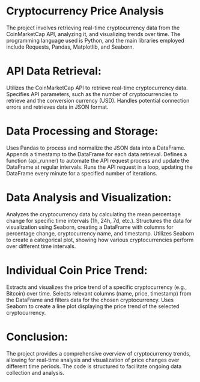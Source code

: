 # Cryptocurrency Price Analysis
The project involves retrieving real-time cryptocurrency data from the CoinMarketCap API, analyzing it, and visualizing trends over time. The programming language used is Python, and the main libraries employed include Requests, Pandas, Matplotlib, and Seaborn.

# API Data Retrieval:  
Utilizes the CoinMarketCap API to retrieve real-time cryptocurrency data.
Specifies API parameters, such as the number of cryptocurrencies to retrieve and the conversion currency (USD).
Handles potential connection errors and retrieves data in JSON format.
 
# Data Processing and Storage:  
Uses Pandas to process and normalize the JSON data into a DataFrame.
Appends a timestamp to the DataFrame for each data retrieval.
Defines a function (api_runner) to automate the API request process and update the DataFrame at regular intervals.
Runs the API request in a loop, updating the DataFrame every minute for a specified number of iterations.
 
# Data Analysis and Visualization:  
Analyzes the cryptocurrency data by calculating the mean percentage change for specific time intervals (1h, 24h, 7d, etc.).
Structures the data for visualization using Seaborn, creating a DataFrame with columns for percentage change, cryptocurrency name, and timestamp.
Utilizes Seaborn to create a categorical plot, showing how various cryptocurrencies perform over different time intervals.
 
# Individual Coin Price Trend:
Extracts and visualizes the price trend of a specific cryptocurrency (e.g., Bitcoin) over time.
Selects relevant columns (name, price, timestamp) from the DataFrame and filters data for the chosen cryptocurrency.
Uses Seaborn to create a line plot displaying the price trend of the selected cryptocurrency.
 
# Conclusion:
The project provides a comprehensive overview of cryptocurrency trends, allowing for real-time analysis and visualization of price changes over different time periods. The code is structured to facilitate ongoing data collection and analysis.
